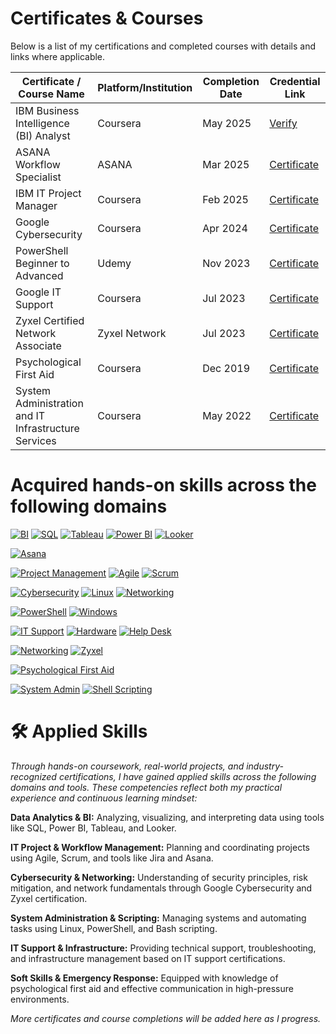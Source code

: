 
# Certificates & Courses

Below is a list of my certifications and completed courses with details and links where applicable.

| Certificate / Course Name              | Platform/Institution | Completion Date | Credential Link                                  |
|--------------------------------------|---------------------|-----------------|------------------------------------------------|
| IBM Business Intelligence (BI) Analyst    | Coursera        | May 2025       | [Verify](https://www.coursera.org/account/accomplishments/professional-cert/S7PHZPPIGYDF)|
| ASANA Workflow Specialist                | ASANA            | Mar 2025      | [Certificate](https://certifications.asana.com/09f2e303-fab8-4535-acd5-f35085fbdaa5#acc.9F8EQxAT) |
| IBM IT Project Manager             | Coursera     | Feb 2025      | [Certificate](https://www.coursera.org/account/accomplishments/professional-cert/1WUQOFDWGQBL)       |
| Google Cybersecurity           | Coursera   | Apr 2024        | [Certificate](https://www.coursera.org/account/accomplishments/professional-cert/AK6ZWHKJTT4Y)    |
| PowerShell Beginner to Advanced           | Udemy   | Nov 2023        | [Certificate](https://www.udemy.com/certificate/UC-5a3da86e-4d19-4920-a2da-5775bfa931a0/)    |
| Google IT Support           | Coursera   | Jul 2023        | [Certificate](https://www.coursera.org/account/accomplishments/professional-cert/KM5NSQHZE64J)    |
| Zyxel Certified Network Associate           | Zyxel Network   | Jul 2023        | [Certificate](https://mycourse.app/XDTLTdmvvg9Z4vGw9)    |
| Psychological First Aid           | Coursera   | Dec 2019        | [Certificate](https://www.coursera.org/account/accomplishments/verify/M3HG5UZT5L64)    |
| System Administration and IT Infrastructure Services           | Coursera   | May 2022        | [Certificate](https://www.coursera.org/account/accomplishments/verify/DNS83ULA5CMM)    |

<h1>Acquired hands-on skills across the following domains</h1>


<!-- Business Intelligence -->
[![BI](https://img.shields.io/badge/Business%20Intelligence-%230073b1?logo=googleanalytics&logoColor=white)](https://www.ibm.com/topics/business-intelligence)
[![SQL](https://img.shields.io/badge/SQL-%234479A1?logo=postgresql&logoColor=white)](https://www.w3schools.com/sql/)
[![Tableau](https://img.shields.io/badge/Tableau-%23E97627?logo=tableau&logoColor=white)](https://help.tableau.com/)
[![Power BI](https://img.shields.io/badge/Power_BI-%23F2C811?logo=powerbi&logoColor=black)](https://learn.microsoft.com/en-us/power-bi/)
[![Looker](https://img.shields.io/badge/Looker-%234285F4?logo=looker&logoColor=white)](https://cloud.google.com/looker/docs)

<!-- Asana Workflow Specialist -->
[![Asana](https://img.shields.io/badge/Asana-%23FF5D6E?logo=asana&logoColor=white)](https://asana.com/guide/help/fundamentals/workflow-builder)

<!-- IT Project Manager -->
[![Project Management](https://img.shields.io/badge/Project%20Management-%232C3E50?logo=jira&logoColor=white)](https://www.pmi.org/about/learn-about-pmi/what-is-project-management)
[![Agile](https://img.shields.io/badge/Agile-%23239120?logo=scrumalliance&logoColor=white)](https://www.atlassian.com/agile)
[![Scrum](https://img.shields.io/badge/Scrum-%23F88D29?logo=scrumalliance&logoColor=white)](https://www.scrum.org/resources/what-is-scrum)

<!-- Cybersecurity -->
[![Cybersecurity](https://img.shields.io/badge/Cybersecurity-%23005A9C?logo=cisco&logoColor=white)](https://cloud.google.com/security)
[![Linux](https://img.shields.io/badge/Linux-%23FCC624?logo=linux&logoColor=black)](https://linuxjourney.com/)
[![Networking](https://img.shields.io/badge/Networking-%23000000?logo=wifi&logoColor=white)](https://www.cloudflare.com/learning/network-layer/what-is-networking/)

<!-- PowerShell -->
[![PowerShell](https://img.shields.io/badge/PowerShell-%235391FE?logo=powershell&logoColor=white)](https://learn.microsoft.com/en-us/powershell/)
[![Windows](https://img.shields.io/badge/Windows-%230078D6?logo=windows&logoColor=white)](https://learn.microsoft.com/en-us/windows/)

<!-- IT Support -->
[![IT Support](https://img.shields.io/badge/IT%20Support-%234285F4?logo=google&logoColor=white)](https://grow.google/certificates/it-support/)
[![Hardware](https://img.shields.io/badge/Hardware-%232F8D46?logo=nvidia&logoColor=white)](https://www.intel.com/content/www/us/en/support.html)
[![Help Desk](https://img.shields.io/badge/Help%20Desk-%234D4D4D?logo=zendesk&logoColor=white)](https://www.zendesk.com/help-desk/)

<!-- Network Associate -->
[![Networking](https://img.shields.io/badge/Networking-Basics-%2300B2A9?logo=wikimedia-commons&logoColor=white)](https://learning.zyxel.com/)
[![Zyxel](https://img.shields.io/badge/Zyxel-Certified-%23000000?logo=zyxel&logoColor=white)](https://learning.zyxel.com/)

<!-- Psychological First Aid -->
[![Psychological First Aid](https://img.shields.io/badge/Psychological%20First%20Aid-%234CAF50?logo=mdbook&logoColor=white)](https://www.coursera.org/learn/psychological-first-aid)

<!-- System Administration -->
[![System Admin](https://img.shields.io/badge/System%20Administration-%2322C55E?logo=linuxfoundation&logoColor=white)](https://www.coursera.org/learn/system-administration-it-infrastructure-services)
[![Shell Scripting](https://img.shields.io/badge/Bash-Scripting-%234EAA25?logo=gnubash&logoColor=white)](https://tldp.org/LDP/Bash-Beginners-Guide/html/)

# 🛠️ Applied Skills
*Through hands-on coursework, real-world projects, and industry-recognized certifications, I have gained applied skills across the following domains and tools. These competencies reflect both my practical experience and continuous learning mindset:*

**Data Analytics & BI:** Analyzing, visualizing, and interpreting data using tools like SQL, Power BI, Tableau, and Looker.

**IT Project & Workflow Management:** Planning and coordinating projects using Agile, Scrum, and tools like Jira and Asana.

**Cybersecurity & Networking:** Understanding of security principles, risk mitigation, and network fundamentals through Google Cybersecurity and Zyxel certification.

**System Administration & Scripting:** Managing systems and automating tasks using Linux, PowerShell, and Bash scripting.

**IT Support & Infrastructure:** Providing technical support, troubleshooting, and infrastructure management based on IT support certifications.

**Soft Skills & Emergency Response:** Equipped with knowledge of psychological first aid and effective communication in high-pressure environments.

*More certificates and course completions will be added here as I progress.*
